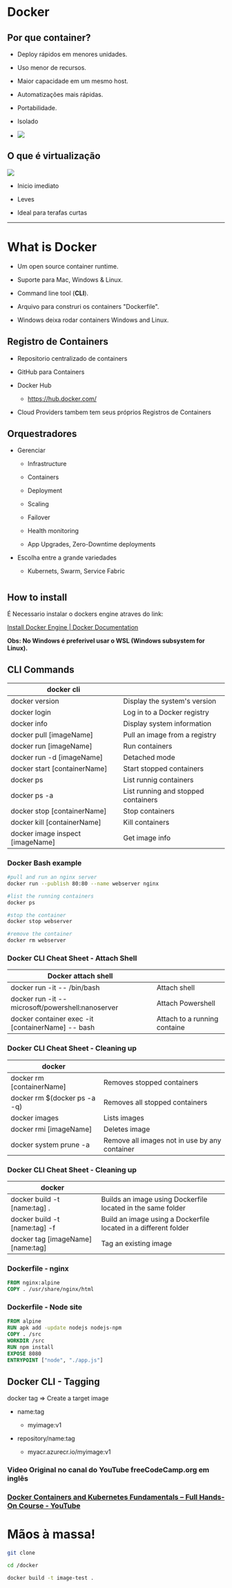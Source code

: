 # Docker

## Por que container?

- Deploy rápidos em menores unidades.

- Uso menor de recursos.

- Maior capacidade em um mesmo host.

- Automatizações mais rápidas.

- Portabilidade.

- Isolado

- ![](assets/3eTKEZp.jpg)

## O que é virtualização

![](assets/1eb11be00cac59ab02b9497ae887c6b71d6faa86.png)

- Inicio imediato

- Leves

- Ideal para terafas curtas

---

# What is Docker

- Um open source container runtime.

- Suporte para Mac, Windows & Linux.

- Command line tool (**CLI**).

- Arquivo para construri os containers "Dockerfile".

- Windows deixa rodar containers Windows and Linux.

## Registro de Containers

- Repositorio centralizado de containers

- GitHub para Containers

- Docker Hub
  
  - https://hub.docker.com/

- Cloud Providers tambem tem seus próprios Registros de Containers

## Orquestradores

- Gerenciar
  
  - Infrastructure
  
  - Containers
  
  - Deployment
  
  - Scaling
  
  - Failover
  
  - Health monitoring
  
  - App Upgrades, Zero-Downtime deployments

- Escolha entre a grande variedades
  
  - Kubernets, Swarm, Service Fabric

# 

## How to install

É Necessario instalar o dockers engine atraves do link:

[Install Docker Engine | Docker Documentation](https://docs.docker.com/engine/install/)

**Obs: No Windows é preferivel usar o WSL (Windows subsystem for Linux).**

## CLI Commands

| docker cli                       |                                     |
| -------------------------------- |:----------------------------------- |
| docker version                   | Display the system's version        |
| docker login                     | Log in to a Docker registry         |
| docker info                      | Display system information          |
| docker pull [imageName]          | Pull an image from a registry       |
| docker run [imageName]           | Run containers                      |
| docker run -d [imageName]        | Detached mode                       |
| docker start [containerName]     | Start stopped containers            |
| docker ps                        | List runnig containers              |
| docker ps -a                     | List running and stopped containers |
| docker stop [containerName]      | Stop containers                     |
| docker kill [containerName]      | Kill containers                     |
| docker image inspect [imageName] | Get image info                      |

### Docker Bash example

```bash
#pull and run an nginx server
docker run --publish 80:80 --name webserver nginx

#list the running containers
docker ps

#stop the container
docker stop webserver

#remove the container
docker rm webserver
```

### Docker CLI Cheat Sheet - Attach Shell

| Docker attach shell                               |                              |
| ------------------------------------------------- | ---------------------------- |
| docker run -it -- /bin/bash                       | Attach shell                 |
| docker run -it -- microsoft/powershell:nanoserver | Attach Powershell            |
| docker container exec -it [containerName] -- bash | Attach to a running containe |

### Docker CLI Cheat Sheet - Cleaning up

| docker                       |                                               |
| ---------------------------- | --------------------------------------------- |
| docker rm [containerName]    | Removes stopped containers                    |
| docker rm $(docker ps -a -q) | Removes all stopped containers                |
| docker images                | Lists images                                  |
| docker rmi [imageName]       | Deletes image                                 |
| docker system prune -a       | Remove all images not in use by any container |

### Docker CLI Cheat Sheet - Cleaning up

| docker                            |                                                                 |
| --------------------------------- | --------------------------------------------------------------- |
| docker build -t [name:tag] .      | Builds an image using Dockerfile located in the same folder     |
| docker build -t [name:tag] -f     | Build an image using a Dockerfile located in a different folder |
| docker tag [imageName] [name:tag] | Tag an existing image                                           |

### Dockerfile - nginx

```dockerfile
FROM nginx:alpine
COPY . /usr/share/nginx/html
```

### Dockerfile - Node site

```dockerfile
FROM alpine
RUN apk add -update nodejs nodejs-npm
COPY . /src
WORKDIR /src
RUN npm install
EXPOSE 8080
ENTRYPOINT ["node", "./app.js"]
```

## Docker CLI - Tagging

docker tag => Create a target image

- name:tag
  
  - myimage:v1

- repository/name:tag
  
  - myacr.azurecr.io/myimage:v1

### Video Original no canal do YouTube freeCodeCamp.org em inglês

### [Docker Containers and Kubernetes Fundamentals – Full Hands-On Course - YouTube](https://www.youtube.com/watch?v=kTp5xUtcalw)

# Mãos à massa!

```bash
git clone

cd /docker

docker build -t image-test .
```
